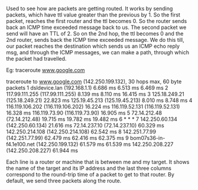 
Used to see how are packets are getting routed. It works by sending packets, which have ttl value greater than the previous by 1. So the first packet, reaches the first router and the ttl becomes 0.  So the router sends back an ICMP time exceeded message back to us. The second packet we send will have an TTL of 2. So on the 2nd hop, the ttl becomes 0 and the 2nd router, sends back the ICMP time exceeded message. We do this till, our packet reaches the destination which sends us an ICMP  echo reply msg, and through the ICMP messages, we can make a path, through which the packet had travelled.

Eg: traceroute www.google.com

traceroute to www.google.com (142.250.199.132), 30 hops max, 60 byte packets
 1  dsldevice.lan (192.168.1.1)  6.686 ms  6.513 ms  6.469 ms
 2  117.99.111.255 (117.99.111.255)  8.139 ms  8.110 ms  16.415 ms
 3  125.18.249.21 (125.18.249.21)  22.823 ms 125.19.45.213 (125.19.45.213)  8.010 ms  8.748 ms
 4  116.119.106.202 (116.119.106.202)  16.224 ms 116.119.52.131 (116.119.52.131)  16.328 ms 116.119.73.90 (116.119.73.90)  16.905 ms
 5  72.14.212.48 (72.14.212.48)  19.715 ms  19.782 ms  19.482 ms
 6  * * *
 7  142.250.60.134 (142.250.60.134)  21.616 ms 72.14.237.10 (72.14.237.10)  60.329 ms 142.250.214.108 (142.250.214.108)  62.542 ms
 8  142.251.77.99 (142.251.77.99)  62.479 ms  62.416 ms  62.375 ms
 9  bom07s36-in-f4.1e100.net (142.250.199.132)  61.579 ms  61.539 ms 142.250.208.227 (142.250.208.227)  61.944 ms

Each line is a router or machine that is between me and my target. It shows the name of the target and its IP address and the last three columns correspond to the round-trip time of a packet to get to that router. By default, we send three packets along the route.
